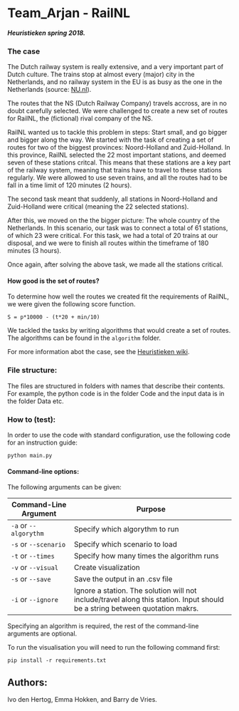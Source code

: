 # Team_Arjan - RailNL

***Heuristieken spring 2018.***

### The case

The Dutch railway system is really extensive, and a very important part of Dutch culture. The trains stop at almost every (major) city in the Netherlands, and no railway system in the EU is as busy as the one in the Netherlands (source: [NU.nl](https://www.nu.nl/weekend/3894182/125-jaar-amsterdam-centraal-van-300-300000-reizigers.html?redirect=1)). 

The routes that the NS (Dutch Railway Company) travels accross, are in no doubt carefully selected. We were challenged to create a new set of routes for RailNL, the (fictional) rival company of the NS.

RailNL wanted us to tackle this problem in steps: Start small, and go bigger and bigger along the way. We started with the task of creating a set of routes for two of the biggest provinces: Noord-Holland and Zuid-Holland. In this province, RailNL selected the 22 most important stations, and deemed seven of these stations critcal. This means that these stations are a key part of the railway system, meaning that trains have to travel to these stations regularly. We were allowed to use seven trains, and all the routes had to be fall in a time limit of 120 minutes (2 hours). 

The second task meant that suddenly, all stations in Noord-Holland and Zuid-Holland were critical (meaning the 22 selected stations). 

After this, we moved on the the bigger picture: The whole country of the Netherlands. In this scenario, our task was to connect a total of 61 stations, of which 23 were critical. For this task, we had a total of 20 trains at our disposal, and we were to finish all routes within the timeframe of 180 minutes (3 hours). 

Once again, after solving the above task, we made all the stations critical.

#### How good is the set of routes?

To determine how well the routes we created fit the requirements of RailNL, we were given the following score function. 

`S = p*10000 - (t*20 + min/10)`

We tackled the tasks by writing algorithms that would create a set of routes. The algorithms can be found in the `algorithm` folder. 

For more information abot the case, see the [Heuristieken wiki](http://heuristieken.nl/wiki/index.php?title=RailNL). 


### File structure:

The files are structured in folders with names that describe their contents.
For example, the python code is in the folder Code and the input data is in the folder Data etc.

### How to (test):

In order to use the code with standard configuration, use the following code for an instruction guide:

`python main.py`


#### Command-line options:

The following arguments can be given:

| Command-Line Argument | Purpose|
|----------------------|------------------------------|
| `-a` or `--algorythm` |	Specify which algorythm to run|
| `-s` or `--scenario` 	|	Specify which scenario to load|
|`-t` or `--times` 		| Specify how many times the algorithm runs|
|`-v` or `--visual` 		| Create visualization |
|`-s` or `--save` 		| Save the output in an .csv file|
|`-i` or `--ignore` 		| Ignore a station. The solution will not include/travel along this station. Input should be a string between quotation makrs. |


Specifying an algorithm is required, the rest of the command-line arguments are optional. 

To run the visualisation you will need to run the following command first:

`pip install -r requirements.txt`
 
## Authors:
Ivo den Hertog, Emma Hokken, and Barry de Vries.
